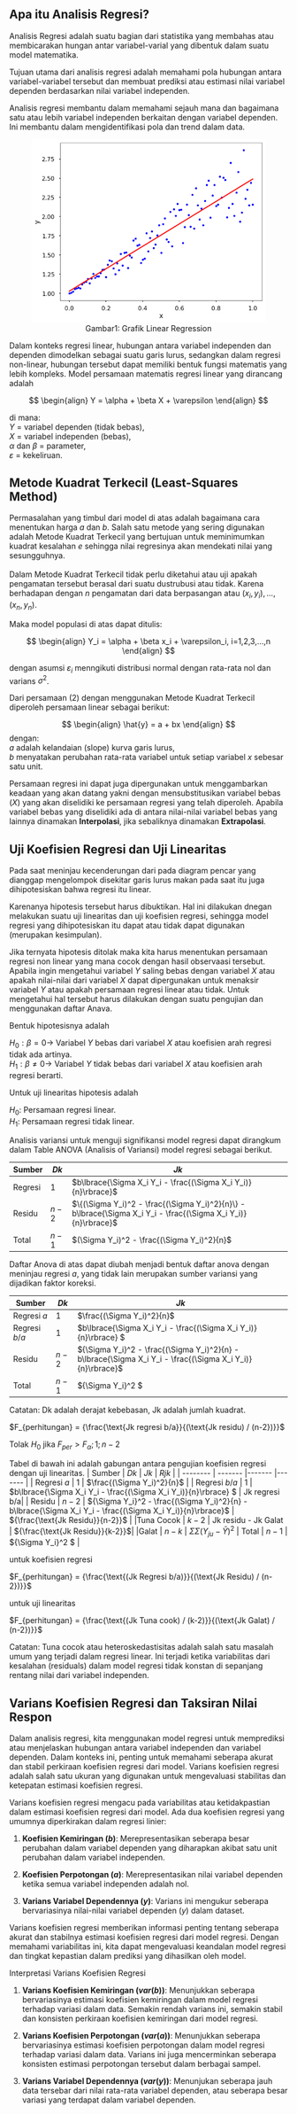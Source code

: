 ## Apa itu Analisis Regresi?

Analisis Regresi adalah suatu bagian dari statistika yang membahas atau membicarakan hungan antar variabel-varial yang dibentuk dalam suatu model matematika.

Tujuan utama dari analisis regresi adalah memahami pola hubungan antara variabel-variabel tersebut dan membuat prediksi atau estimasi nilai variabel dependen berdasarkan nilai variabel independen.

Analisis regresi membantu dalam memahami sejauh mana dan bagaimana satu atau lebih variabel independen berkaitan dengan variabel dependen. Ini membantu dalam mengidentifikasi pola dan trend dalam data.

<figure>
  <img
  src="linearRegressionResults.png"
  alt="The beautiful MDN logo.">
  <figcaption><center>Gambar1: Grafik Linear Regression</figcaption>
</figure>

Dalam konteks regresi linear, hubungan antara variabel independen dan dependen dimodelkan sebagai suatu garis lurus, sedangkan dalam regresi non-linear, hubungan tersebut dapat memiliki bentuk fungsi matematis yang lebih kompleks. Model persamaan matematis regresi linear yang dirancang adalah <br>

$$
\begin{align}
 Y = \alpha + \beta X + \varepsilon
\end{align}
$$

di mana: <br>
$Y$ = variabel dependen (tidak bebas), <br>
$X$ = variabel independen (bebas), <br>
$\alpha$ dan $\beta$ = parameter, <br>
$\varepsilon$ = kekeliruan.

## Metode Kuadrat Terkecil (Least-Squares Method)

Permasalahan yang timbul dari model di atas adalah bagaimana cara menentukan harga $a$ dan $b$. Salah satu metode yang sering digunakan adalah Metode Kuadrat Terkecil yang bertujuan untuk meminimumkan kuadrat kesalahan $e$ sehingga nilai regresinya akan mendekati nilai yang sesungguhnya. <br>
<br>
Dalam Metode Kuadrat Terkecil tidak perlu diketahui atau uji apakah pengamatan tersebut berasal dari suatu dustrubusi atau tidak. Karena berhadapan dengan $n$ pengamatan dari data berpasangan atau $(x_i, y_i),...,(x_n, y_n)$.

Maka model populasi di atas dapat ditulis:

$$
\begin{align}
 Y_i = \alpha + \beta x_i + \varepsilon_i, i=1,2,3,...,n
\end{align}
$$

dengan asumsi $\varepsilon_i$ menngikuti distribusi normal dengan rata-rata nol dan varians $\sigma^2$.

Dari persamaan (2) dengan menggunakan Metode Kuadrat Terkecil diperoleh persamaan linear sebagai berikut:

$$
\begin{align}
 \hat{y} = a + bx
\end{align}
$$
dengan: <br>
$a$ adalah kelandaian (slope) kurva garis lurus, <br>
$b$ menyatakan perubahan rata-rata variabel untuk setiap variabel $x$ sebesar satu unit.

Persamaan regresi ini dapat juga dipergunakan untuk menggambarkan keadaan yang akan datang yakni dengan mensubstitusikan variabel bebas ($X$) yang akan diselidiki ke persamaan regresi yang telah diperoleh. Apabila variabel bebas yang diselidiki ada di antara nilai-nilai variabel bebas yang lainnya dinamakan **Interpolasi**, jika sebaliknya dinamakan **Extrapolasi**.

## Uji Koefisien Regresi dan Uji Linearitas

Pada saat meninjau kecenderungan dari pada diagram pencar yang dianggap mengelompok disekitar garis lurus makan pada saat itu juga dihipotesiskan bahwa regresi itu linear.

Karenanya hipotesis tersebut harus dibuktikan. Hal ini dilakukan dnegan melakukan suatu uji linearitas dan uji koefisien regresi, sehingga model regresi yang dihipotesiskan itu dapat atau tidak dapat digunakan (merupakan kesimpulan).

Jika ternyata hipotesis ditolak maka kita harus menentukan persamaan regresi non linear yang mana cocok dengan hasil observaasi tersebut. Apabila ingin mengetahui variabel $Y$ saling bebas dengan variabel $X$ atau apakah nilai-nilai dari variabel $X$ dapat dipergunakan untuk menaksir variabel $Y$  atau apakah persamaan regresi linear atau tidak. Untuk mengetahui hal tersebut harus dilakukan dengan suatu pengujian dan menggunakan daftar Anava.

Bentuk hipotesisnya adalah

$H_0: \beta = 0 \rightarrow$ Variabel $Y$ bebas dari variabel $X$ atau koefisien arah regresi tidak ada artinya. <br>
$H_1: \beta \neq 0 \rightarrow$
Variabel $Y$ tidak bebas dari variabel $X$ atau koefisien arah regresi berarti.

Untuk uji linearitas hipotesis adalah

$H_0:$ Persamaan regresi linear. <br>
$H_1:$ Persamaan regresi tidak linear.

Analisis variansi untuk menguji signifikansi model regresi dapat dirangkum dalam Table
ANOVA (Analisis of Variansi) model regresi sebagai berikut.

| Sumber   | $Dk$    | $Jk$   |
| -------- | ------- |------- |
| Regresi  | 1       | $b\lbrace{\Sigma X_i Y_i - \frac{(\Sigma X_i Y_i)}{n}\rbrace}$      |
| Residu   | $n-2$   | $\{(\Sigma Y_i)^2 - \frac{(\Sigma Y_i)^2}{n}\} - b\lbrace{\Sigma X_i Y_i - \frac{(\Sigma X_i Y_i)}{n}\rbrace}$                   |
| Total    | $n-1$   | $(\Sigma Y_i)^2 - \frac{(\Sigma Y_i)^2}{n}$                  |

Daftar Anova di atas dapat diubah menjadi bentuk daftar anova dengan meninjau regresi $a$, yang tidak lain merupakan sumber variansi yang dijadikan faktor koreksi.

| Sumber          | $Dk$    | $Jk$                      |
| --------        | ------- |-------                    |
| Regresi $a$     | 1       | $\frac{(\Sigma Y_i)^2}{n}$                                                       |
| Regresi $b/a$   | 1       | $b\lbrace{\Sigma X_i Y_i - \frac{(\Sigma X_i Y_i)}{n}\rbrace} $                               |
| Residu          | $n-2$   | ${\Sigma Y_i}^2 - \frac{(\Sigma Y_i)^2}{n} - b\lbrace{\Sigma X_i Y_i - \frac{(\Sigma X_i Y_i)}{n}\rbrace}$                                         |
| Total    | $n-1$   | ${\Sigma Y_i}^2 $                |

Catatan: Dk adalah derajat kebebasan, Jk adalah jumlah kuadrat.

$F_{perhitungan} = {\frac{\text{Jk regresi b/a}}{(\text{Jk residu) / (n-2})}}$

Tolak $H_0$ jika
$F_{per} > F_{\alpha}; 1; n-2$

Tabel di bawah ini adalah gabungan antara pengujian koefisien regresi dengan uji linearitas.
| Sumber          | $Dk$    | $Jk$    | $Rjk$           |
| --------        | ------- |-------  |-------          |
| Regresi $a$     | 1       | $\frac{(\Sigma Y_i)^2}{n}$                           | 
| Regresi $b/a$   | 1       | $b\lbrace{\Sigma X_i Y_i - \frac{(\Sigma X_i Y_i)}{n}\rbrace} $   | $\text{Jk regresi b/a}$|
| Residu          | $n-2$   | ${\Sigma Y_i}^2 - \frac{(\Sigma Y_i)^2}{n} - b\lbrace{\Sigma X_i Y_i - \frac{(\Sigma X_i Y_i)}{n}\rbrace}$             | ${\frac{\text{Jk Residu}}{n-2}}$                     |
|Tuna Cocok       | $k-2$   | $\text{Jk residu - Jk Galat}$           | ${\frac{\text{Jk Residu}}{k-2}}$|
|Galat            | $n-k$   | $\Sigma\Sigma(Y_{ju} - \bar{Y})^2$
| Total           | $n-1$   | ${\Sigma Y_i}^2 $        |

untuk koefisien regresi

$F_{perhitungan} = {\frac{\text{(Jk Regresi b/a)}}{(\text{Jk Residu) / (n-2})}}$

untuk uji linearitas

$F_{perhitungan} = {\frac{\text{(Jk Tuna cook) / (k-2)}}{(\text{Jk Galat) / (n-2})}}$

Catatan: Tuna cocok atau heteroskedastisitas adalah salah satu masalah umum yang terjadi dalam regresi linear. Ini terjadi ketika variabilitas dari kesalahan (residuals) dalam model regresi tidak konstan di sepanjang rentang nilai dari variabel independen.

## Varians Koefisien Regresi dan Taksiran Nilai Respon
Dalam analisis regresi, kita menggunakan model regresi untuk memprediksi atau menjelaskan hubungan antara variabel independen dan variabel dependen. Dalam konteks ini, penting untuk memahami seberapa akurat dan stabil perkiraan koefisien regresi dari model. Varians koefisien regresi adalah salah satu ukuran yang digunakan untuk mengevaluasi stabilitas dan ketepatan estimasi koefisien regresi.


Varians koefisien regresi mengacu pada variabilitas atau ketidakpastian dalam estimasi koefisien regresi dari model. Ada dua koefisien regresi yang umumnya diperkirakan dalam regresi linier:

1. **Koefisien Kemiringan $(b)$**: Merepresentasikan seberapa besar perubahan dalam variabel dependen yang diharapkan akibat satu unit perubahan dalam variabel independen.

2. **Koefisien Perpotongan $(a)$**: Merepresentasikan nilai variabel dependen ketika semua variabel independen adalah nol.

3. **Varians Variabel Dependennya $(y)$**: Varians ini mengukur seberapa bervariasinya nilai-nilai variabel dependen $(y)$ dalam dataset.

Varians koefisien regresi memberikan informasi penting tentang seberapa akurat dan stabilnya estimasi koefisien regresi dari model regresi. Dengan memahami variabilitas ini, kita dapat mengevaluasi keandalan model regresi dan tingkat kepastian dalam prediksi yang dihasilkan oleh model.

Interpretasi Varians Koefisien Regresi

1. **Varians Koefisien Kemiringan $(var(b))$**: Menunjukkan seberapa bervariasinya estimasi koefisien kemiringan dalam model regresi terhadap variasi dalam data. Semakin rendah varians ini, semakin stabil dan konsisten perkiraan koefisien kemiringan dari model regresi.

2. **Varians Koefisien Perpotongan $(var(a))$**: Menunjukkan seberapa bervariasinya estimasi koefisien perpotongan dalam model regresi terhadap variasi dalam data. Varians ini juga mencerminkan seberapa konsisten estimasi perpotongan tersebut dalam berbagai sampel.

3. **Varians Variabel Dependennya $(var (y))$**: Menunjukan seberapa jauh data tersebar dari nilai rata-rata variabel dependen, atau seberapa besar variasi yang terdapat dalam variabel dependen.
